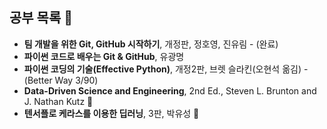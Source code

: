 ## 공부 목록 👋

* **팀 개발을 위한 Git, GitHub 시작하기**, 개정판, 정호영, 진유림 - (완료)
* **파이썬 코드로 배우는 Git & GitHub**, 유광명
* **파이썬 코딩의 기술(Effective Python)**, 개정2판, 브렛 슬라킨(오현석 옮김) - (Better Way 3/90)
* **Data-Driven Science and Engineering**, 2nd Ed., Steven L. Brunton and J. Nathan Kutz 🌱
* **텐서플로 케라스를 이용한 딥러닝**, 3판, 박유성 🔭

<!--
**kyyoo1970/kyyoo1970** is a ✨ _special_ ✨ repository because its `README.md` (this file) appears on your GitHub profile.

Here are some ideas to get you started:

- 🔭 I’m currently working on ...
- 🌱 I’m currently learning ...
- 👯 I’m looking to collaborate on ...
- 🤔 I’m looking for help with ...
- 💬 Ask me about ...
- 📫 How to reach me: ...
- 😄 Pronouns: ...
- ⚡ Fun fact: ...
-->
